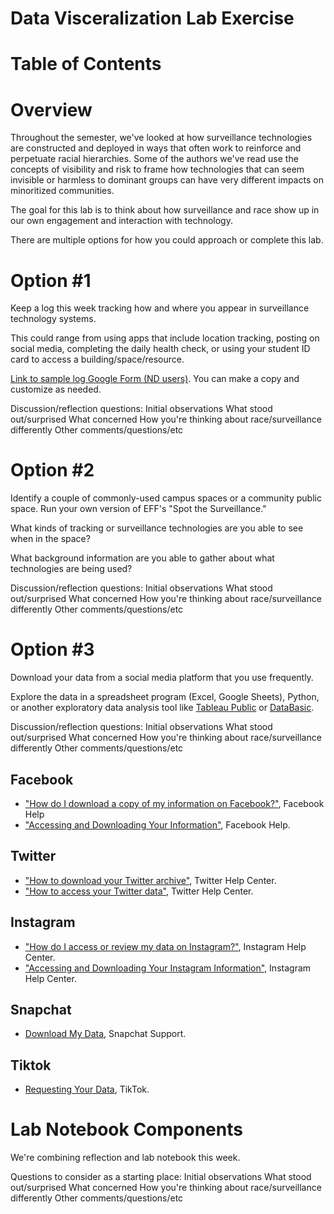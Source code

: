 # Data Visceralization Lab Exercise

# Table of Contents

# Overview

Throughout the semester, we've looked at how surveillance technologies are constructed and deployed in ways that often work to reinforce and perpetuate racial hierarchies. Some of the authors we've read use the concepts of visibility and risk to frame how technologies that can seem invisible or harmless to dominant groups can have very different impacts on minoritized communities.

The goal for this lab is to think about how surveillance and race show up in our own engagement and interaction with technology.

There are multiple options for how you could approach or complete this lab.

# Option #1

Keep a log this week tracking how and where you appear in surveillance technology systems.

This could range from using apps that include location tracking, posting on social media, completing the daily health check, or using your student ID card to access a building/space/resource.

[Link to sample log Google Form (ND users)](https://docs.google.com/forms/d/1aAm70RY5DxJicoFzcNKSwSCyuLvlKUGYgKIANmsoV70/edit?usp=sharing). You can make a copy and customize as needed.

Discussion/reflection questions:
Initial observations
What stood out/surprised
What concerned
How you're thinking about race/surveillance differently
Other comments/questions/etc


# Option #2

Identify a couple of commonly-used campus spaces or a community public space. Run your own version of EFF's "Spot the Surveillance."

What kinds of tracking or surveillance technologies are you able to see when in the space?

What background information are you able to gather about what technologies are being used?

Discussion/reflection questions:
Initial observations
What stood out/surprised
What concerned
How you're thinking about race/surveillance differently
Other comments/questions/etc

# Option #3

Download your data from a social media platform that you use frequently.

Explore the data in a spreadsheet program (Excel, Google Sheets), Python, or another exploratory data analysis tool like [Tableau Public](https://www.tableau.com/products/public) or [DataBasic](https://databasic.io/en/wtfcsv/).

Discussion/reflection questions:
Initial observations
What stood out/surprised
What concerned
How you're thinking about race/surveillance differently
Other comments/questions/etc

## Facebook

- ["How do I download a copy of my information on Facebook?"](https://www.facebook.com/help/212802592074644), Facebook Help
- ["Accessing and Downloading Your Information"](https://www.facebook.com/help/1701730696756992), Facebook Help.

## Twitter

- ["How to download your Twitter archive"](https://help.twitter.com/en/managing-your-account/how-to-download-your-twitter-archive), Twitter Help Center.
- ["How to access your Twitter data"](https://help.twitter.com/en/managing-your-account/accessing-your-twitter-data), Twitter Help Center.

## Instagram

- ["How do I access or review my data on Instagram?"](https://www.facebook.com/help/instagram/181231772500920), Instagram Help Center.
- ["Accessing and Downloading Your Instagram Information"](https://help.instagram.com/contact/505535973176353), Instagram Help Center.

## Snapchat

- [Download My Data](https://support.snapchat.com/en-US/a/download-my-data), Snapchat Support.

## Tiktok

- [Requesting Your Data](https://support.tiktok.com/en/account-and-privacy/personalized-ads-and-data/requesting-your-data), TikTok.

# Lab Notebook Components

We're combining reflection and lab notebook this week.

Questions to consider as a starting place:
Initial observations
What stood out/surprised
What concerned
How you're thinking about race/surveillance differently
Other comments/questions/etc
